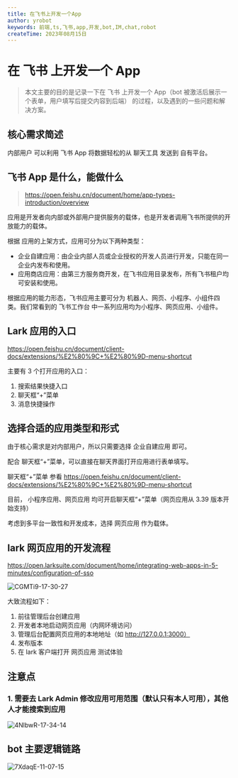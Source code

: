 ```yaml
---
title: 在飞书上开发一个App
author: yrobot
keywords: 前端,ts,飞书,app,开发,bot,IM,chat,robot
createTime: 2023年08月15日
---
```


# 在 飞书 上开发一个 App

> 本文主要的目的是记录一下在 飞书 上开发一个 App（bot 被激活后展示一个表单，用户填写后提交内容到后端） 的过程，以及遇到的一些问题和解决方案。

## 核心需求简述

内部用户 可以利用 飞书 App 将数据轻松的从 聊天工具 发送到 自有平台。

## 飞书 App 是什么，能做什么

> https://open.feishu.cn/document/home/app-types-introduction/overview

应用是开发者向内部或外部用户提供服务的载体，也是开发者调用飞书所提供的开放能力的载体。

根据 应用的上架方式，应用可分为以下两种类型：

- 企业自建应用：由企业内部人员或企业授权的开发人员进行开发，只能在同一企业内发布和使用。
- 应用商店应用：由第三方服务商开发，在飞书应用目录发布，所有飞书租户均可安装和使用。

根据应用的能力形态，飞书应用主要可分为 机器人、网页、小程序、小组件四类。我们常看到的 飞书工作台 中一系列应用均为小程序、网页应用、小组件。

## Lark 应用的入口

https://open.feishu.cn/document/client-docs/extensions/%E2%80%9C+%E2%80%9D-menu-shortcut

主要有 3 个打开应用的入口：

1. 搜索结果快捷入口
1. 聊天框“+”菜单
1. 消息快捷操作

## 选择合适的应用类型和形式

由于核心需求是对内部用户，所以只需要选择 企业自建应用 即可。

配合 聊天框“+”菜单，可以直接在聊天界面打开应用进行表单填写。

聊天框“+”菜单 参看 https://open.feishu.cn/document/client-docs/extensions/%E2%80%9C+%E2%80%9D-menu-shortcut

目前， 小程序应用、网页应用 均可开启聊天框“+”菜单（网页应用从 3.39 版本开始支持）

考虑到多平台一致性和开发成本，选择 网页应用 作为载体。

## lark 网页应用的开发流程

https://open.larksuite.com/document/home/integrating-web-apps-in-5-minutes/configuration-of-sso

![CGMTi9-17-30-27](https://images.yrobot.top/2023-08-17/CGMTi9-17-30-27.png)

大致流程如下：

1. 前往管理后台创建应用
2. 开发者本地启动网页应用（内网环境访问）
3. 管理后台配置网页应用的本地地址（如 http://127.0.0.1:3000）
4. 发布版本
5. 在 lark 客户端打开 网页应用 测试体验

## 注意点

### 1. 需要去 Lark Admin 修改应用可用范围（默认只有本人可用），其他人才能搜索到应用

![4NlbwR-17-34-14](https://images.yrobot.top/2023-08-17/4NlbwR-17-34-14.png)

## bot 主要逻辑链路

![7XdaqE-11-07-15](https://images.yrobot.top/2023-08-15/7XdaqE-11-07-15.png)
